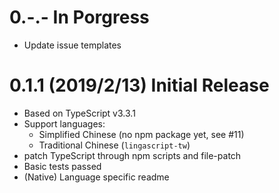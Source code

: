 # 0.-.- In Porgress

- Update issue templates

# 0.1.1 (2019/2/13) Initial Release

- Based on TypeScript v3.3.1
- Support languages:
  - Simplified Chinese (no npm package yet, see #11)
  - Traditional Chinese (`lingascript-tw`)
- patch TypeScript through npm scripts and file-patch
- Basic tests passed
- (Native) Language specific readme
